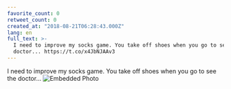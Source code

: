 ```yaml
---
favorite_count: 0
retweet_count: 0
created_at: "2018-08-21T06:28:43.000Z"
lang: en
full_text: >-
  I need to improve my socks game. You take off shoes when you go to see the
  doctor... https://t.co/x4JbNJAAv3
---
```


I need to improve my socks game. You take off shoes when you go to see the
doctor...
![Embedded Photo](https://twitter-media-coderbyheart.s3.eu-north-1.amazonaws.com/1031790182826168320-DlGnrekXsAAjKah.jpg)
